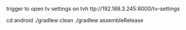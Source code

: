 trigger to open tv settings on tvh ttp://192.168.3.245:8000/tv-settings

cd android
./gradlew clean
./gradlew assembleRelease